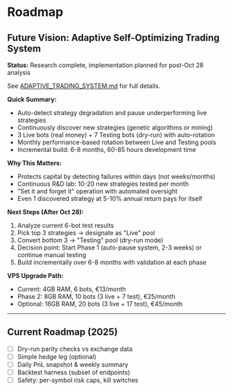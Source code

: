 # Roadmap

## Future Vision: Adaptive Self-Optimizing Trading System

**Status:** Research complete, implementation planned for post-Oct 28 analysis

See [ADAPTIVE_TRADING_SYSTEM.md](ADAPTIVE_TRADING_SYSTEM.md) for full details.

**Quick Summary:**
- Auto-detect strategy degradation and pause underperforming live strategies
- Continuously discover new strategies (genetic algorithms or mining)
- 3 Live bots (real money) + 7 Testing bots (dry-run) with auto-rotation
- Monthly performance-based rotation between Live and Testing pools
- Incremental build: 6-8 months, 60-85 hours development time

**Why This Matters:**
- Protects capital by detecting failures within days (not weeks/months)
- Continuous R&D lab: 10-20 new strategies tested per month
- "Set it and forget it" operation with automated oversight
- Even 1 discovered strategy at 5-10% annual return pays for itself

**Next Steps (After Oct 28):**
1. Analyze current 6-bot test results
2. Pick top 3 strategies → designate as "Live" pool
3. Convert bottom 3 → "Testing" pool (dry-run mode)
4. Decision point: Start Phase 1 (auto-pause system, 2-3 weeks) or continue manual testing
5. Build incrementally over 6-8 months with validation at each phase

**VPS Upgrade Path:**
- Current: 4GB RAM, 6 bots, €13/month
- Phase 2: 8GB RAM, 10 bots (3 live + 7 test), €25/month
- Optional: 16GB RAM, 20 bots (3 live + 17 test), €45/month

---

## Current Roadmap (2025)

- [ ] Dry-run parity checks vs exchange data
- [ ] Simple hedge leg (optional)
- [ ] Daily PnL snapshot & weekly summary
- [ ] Backtest harness (subset of endpoints)
- [ ] Safety: per-symbol risk caps, kill switches
